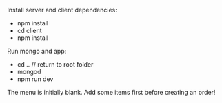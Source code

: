 Install server and client dependencies:

- npm install
- cd  client
- npm install 

Run mongo and app:
- cd ..      // return to root folder
- mongod
- npm run dev

The menu is initially blank.
Add some items first before creating an order!
